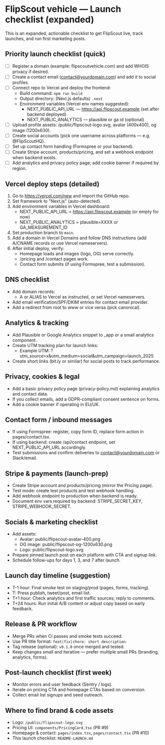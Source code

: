 # FlipScout vehicle — Launch checklist (expanded)

This is an expanded, actionable checklist to get FlipScout live, track launches, and run first marketing posts.

## Priority launch checklist (quick)

- [ ] Register a domain (example: flipscoutvehicle.com) and add WHOIS privacy if desired.
- [ ] Create a contact email (contact@yourdomain.com) and add it to social profiles.
- [ ] Connect repo to Vercel and deploy the frontend:
  - Build command: `npm run build`
  - Output directory: (Next.js defaults) `.next`
  - Environment variables (Vercel env names suggested):
    - NEXT_PUBLIC_API_URL — https://api.flipscout.example (set after backend deployed)
    - NEXT_PUBLIC_ANALYTICS — plausible or ga id (optional)
- [ ] Upload profile assets: /public/flipscout-logo.svg, avatar (400x400), og image (1200x630).
- [ ] Create social accounts (pick one username across platforms — e.g. @FlipScoutHQ).
- [ ] Set up contact form handling (Formspree or your backend).
- [ ] Create Stripe account, products/pricing, and set a webhook endpoint when backend exists.
- [ ] Add analytics and privacy policy page; add cookie banner if required by region.

## Vercel deploy steps (detailed)

1. Go to https://vercel.com/new and import the GitHub repo.
2. Set framework to "Next.js" (auto-detected).
3. Add environment variables in Vercel dashboard:
   - NEXT_PUBLIC_API_URL = https://api.flipscout.example (or empty for now)
   - NEXT_PUBLIC_ANALYTICS = plausible=XXXX or GA_MEASUREMENT_ID
4. Set production branch to `main`.
5. Add a domain in Vercel Domains and follow DNS instructions (add A/CNAME records or use Vercel nameservers).
6. After initial deploy, verify:
   - Homepage loads and images (logo, OG) serve correctly.
   - /pricing and /contact pages work.
   - Contact form submits (if using Formspree, test a submission).

## DNS checklist

- Add domain records:
  - A or ALIAS to Vercel as instructed, or set Vercel nameservers.
- Add email verification/SPF/DKIM entries for contact email provider.
- Add a redirect from root to www or vice versa (pick canonical).

## Analytics & tracking

- Add Plausible or Google Analytics snippet to _app or a small analytics component.
- Create UTM tracking plan for launch links:
  - Example UTM: ?utm_source=x&utm_medium=social&utm_campaign=launch_2025
- Create short links (bit.ly or similar) for social posts to track performance.

## Privacy, cookies & legal

- Add a basic privacy policy page (privacy-policy.md) explaining analytics and contact data.
- If you collect emails, add a GDPR-compliant consent sentence on forms.
- Add a cookie banner if operating in EU/UK.

## Contact form / inbound messages

- If using Formspree: register, copy form ID, replace form action in pages/contact.tsx.
- If using backend: create /api/contact endpoint, set NEXT_PUBLIC_API_URL accordingly.
- Test submissions and confirm deliveries to contact@yourdomain.com or Slack/email.

## Stripe & payments (launch-prep)

- Create Stripe account and products/pricing (mirror the Pricing page).
- Test mode: create test products and test webhook handling.
- Add webhook endpoint to production when backend is ready.
- Document env vars required by backend: STRIPE_SECRET_KEY, STRIPE_WEBHOOK_SECRET.

## Socials & marketing checklist

- Add assets:
  - Avatar: public/flipscout-avatar-400.png
  - OG image: public/flipscout-og-1200x630.png
  - Logo: public/flipscout-logo.svg
- Prepare pinned launch post on each platform with CTA and signup link.
- Schedule follow-ups for days 1, 3, and 7 after launch.

## Launch day timeline (suggestion)

- T-1 hour: Final smoke test on staging/prod (pages, forms, tracking).
- T: Press publish, tweet/post, email list.
- T+1 hour: Check analytics and first traffic sources; reply to comments.
- T+24 hours: Run initial A/B content or adjust copy based on early feedback.

## Release & PR workflow

- Merge PRs when CI passes and smoke tests succeed.
- Use PR title format: `feat|fix|chore: short description`.
- Tag release (optional): `v0.1.0` once merged and tested.
- Keep changes small and iterative — prefer multiple small PRs (branding, analytics, forms).

## Post-launch checklist (first week)

- Monitor errors and user feedback (Sentry / logs).
- Iterate on pricing CTA and homepage CTAs based on conversion.
- Collect email list signups and seed outreach.

## Where to find brand & code assets

- Logo: `/public/flipscout-logo.svg`
- Pricing UI: `components/PricingCard.tsx` (PR #9)
- Homepage & contact: `pages/index.tsx`, `pages/contact.tsx` (PR #10)
- This launch checklist: `README-LAUNCH.md`